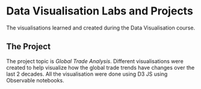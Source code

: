 # Data Visualisation Labs and Projects

The visualisations learned and created during the Data Visualisation course.

## The Project

The project topic is *Global Trade Analysis*. Different visualisations were created to help visualize how the global trade trends have changes over the last 2 decades. All the visualisation were done using D3 JS using Observable notebooks.
